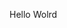 Hello Wolrd










































































































































































































































































































































































































































































































































































































































































































































































































































































































































































































































































































































































































































































































































































































































































































































































































































































































































































































































































































































































































































































































































































































































































































































































































































































































































































































































































































































































































































































































































































































































































































































































































































































































































































































































































































































































































































































































































































































































































































































































































































































































































































































































































































